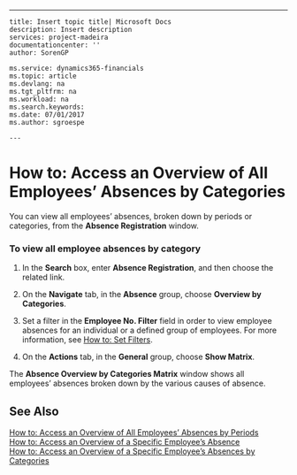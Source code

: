---
    title: Insert topic title| Microsoft Docs
    description: Insert description
    services: project-madeira
    documentationcenter: ''
    author: SorenGP

    ms.service: dynamics365-financials
    ms.topic: article
    ms.devlang: na
    ms.tgt_pltfrm: na
    ms.workload: na
    ms.search.keywords:
    ms.date: 07/01/2017
    ms.author: sgroespe

    ---
# How to: Access an Overview of All Employees’ Absences by Categories
You can view all employees’ absences, broken down by periods or categories, from the **Absence Registration** window.  
  
### To view all employee absences by category  
  
1.  In the **Search** box, enter **Absence Registration**, and then choose the related link.  
  
2.  On the **Navigate** tab, in the **Absence** group, choose **Overview by Categories**.  
  
3.  Set a filter in the **Employee No. Filter** field in order to view employee absences for an individual or a defined group of employees. For more information, see [How to: Set Filters](../WorkingWithDynamics/how-to-set-filters.md).  
  
4.  On the **Actions** tab, in the **General** group, choose **Show Matrix**.  
  
 The **Absence Overview by Categories Matrix** window shows all employees’ absences broken down by the various causes of absence.  
  
## See Also  
 [How to: Access an Overview of All Employees’ Absences by Periods](../HumanResources/how-to-access-an-overview-of-all-employees’-absences-by-periods.md)   
 [How to: Access an Overview of a Specific Employee’s Absence](../HumanResources/how-to-access-an-overview-of-a-specific-employee’s-absence.md)   
 [How to: Access an Overview of a Specific Employee’s Absences by Categories](../HumanResources/how-to-access-an-overview-of-a-specific-employee’s-absences-by-categories.md)